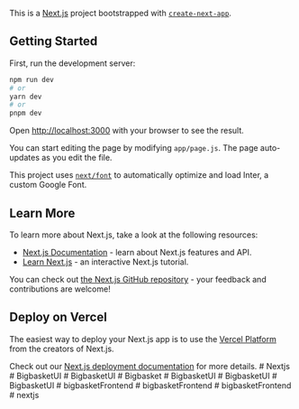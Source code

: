 This is a [Next.js](https://nextjs.org/) project bootstrapped with [`create-next-app`](https://github.com/vercel/next.js/tree/canary/packages/create-next-app).

## Getting Started

First, run the development server:

```bash
npm run dev
# or
yarn dev
# or
pnpm dev
```

Open [http://localhost:3000](http://localhost:3000) with your browser to see the result.

You can start editing the page by modifying `app/page.js`. The page auto-updates as you edit the file.

This project uses [`next/font`](https://nextjs.org/docs/basic-features/font-optimization) to automatically optimize and load Inter, a custom Google Font.

## Learn More

To learn more about Next.js, take a look at the following resources:

- [Next.js Documentation](https://nextjs.org/docs) - learn about Next.js features and API.
- [Learn Next.js](https://nextjs.org/learn) - an interactive Next.js tutorial.

You can check out [the Next.js GitHub repository](https://github.com/vercel/next.js/) - your feedback and contributions are welcome!

## Deploy on Vercel

The easiest way to deploy your Next.js app is to use the [Vercel Platform](https://vercel.com/new?utm_medium=default-template&filter=next.js&utm_source=create-next-app&utm_campaign=create-next-app-readme) from the creators of Next.js.

Check out our [Next.js deployment documentation](https://nextjs.org/docs/deployment) for more details.
#   N e x t j s  
 #   B i g b a s k e t U I  
 #   B i g b a s k e t U I  
 #   B i g b a s k e t  
 #   B i g b a s k e t U I  
 #   B i g b a s k e t U I  
 #   B i g b a s k e t U I  
 #   b i g b a s k e t F r o n t e n d  
 #   b i g b a s k e t F r o n t e n d  
 #   b i g b a s k e t F r o n t e n d  
 #   n e x t j s  
 